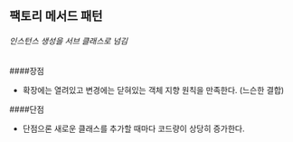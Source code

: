 ## 팩토리 메서드 패턴
###### 인스턴스 생성을 서브 클래스로 넘김
  
####장점
 - 확장에는 열려있고 변경에는 닫혀있는 객체 지향 원칙을 만족한다. (느슨한 결합)

####단점
 - 단점으론 새로운 클래스를 추가할 때마다 코드량이 상당히 증가한다.
